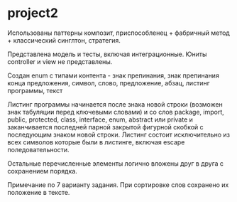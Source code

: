# project2


Использованы паттерны композит, приспособленец + фабричный метод + классический синглтон, стратегия.


Представлена модель и тесты, включая интеграционные. Юниты controller и view не представлены.


Создан enum c типами контента - знак препинания, знак препинания конца предложения, символ, слово, предложение, абзац, листинг программы, текст

Листинг программы начинается после знака новой строки (возможен знак табуляции перед ключевыми словами) и со слов package, import, public, protected, class, interface, enum, abstract или private и заканчивается последней парной закрытой фигурной скобкой с последующим знаком новой строки. Листинг состоит исключительно из всех символов которые были в листинге, включая escape поледовательности.

Остальные перечисленные элементы логично вложены друг в друга с сохранением порядка. 

Примечание по 7 варианту задания. При сортировке слов сохранено их положение в тексте.
